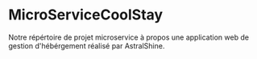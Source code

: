# MicroServiceCoolStay
Notre répértoire de projet microservice à propos une application web de gestion d'hébérgement réalisé par AstralShine.
